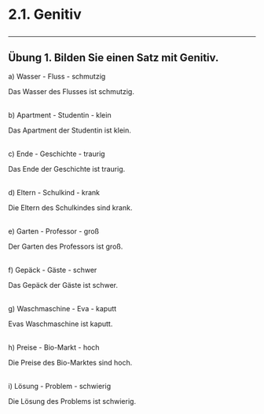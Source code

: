 # 2.1. Genitiv<hr/>


## Übung 1. Bilden Sie einen Satz mit Genitiv.

a) Wasser - Fluss - schmutzig

Das Wasser des Flusses ist schmutzig.<br/><br/>

b) Apartment - Studentin - klein

Das Apartment der Studentin ist klein.<br/><br/>

c) Ende - Geschichte - traurig

Das Ende der Geschichte ist traurig.<br/><br/>

d) Eltern - Schulkind - krank

Die Eltern des Schulkindes sind krank.<br/><br/>

e) Garten - Professor - groß

Der Garten des Professors ist groß.<br/><br/>

f) Gepäck - Gäste - schwer

Das Gepäck der Gäste ist schwer.<br/><br/>

g) Waschmaschine - Eva - kaputt

Evas Waschmaschine ist kaputt.<br/><br/>

h) Preise - Bio-Markt - hoch

Die Preise des Bio-Marktes sind hoch.<br/><br/>

i) Lösung - Problem - schwierig

Die Lösung des Problems ist schwierig.<br/><br/>


